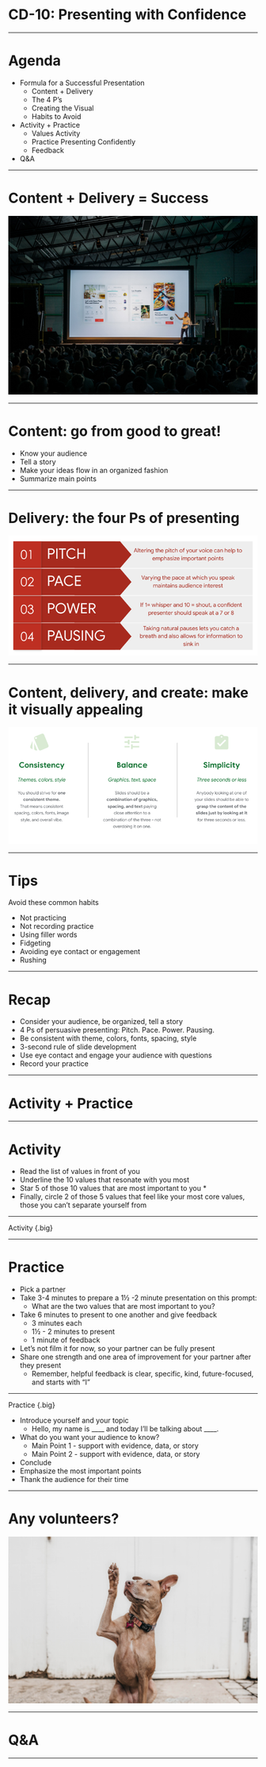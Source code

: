 # CD-10: Presenting with Confidence

<!--
Today we’re talking about everyone’s favorite topic: public speaking! That was my attempt at a joke, as I know some people enjoy public speaking and a lot of people avoid it like the plague. 

Presenting with confidence is a critical skill though. Your career will hopefully provide opportunities to give presentations to your team, at professional conferences, and/or in academic settings. Being an effective presenter gives you credibility and visibility across all of those environments. Furthermore, hard work can be overlooked or under-appreciated  if we don’t convey our ideas and work products in a clear, understandable, compelling way. 

[Feel free to share any anecdote or personal story about why presenting with confidence is such an important skill.]

But being a strong presenter takes time to learn and practice. So I hope no matter where you are in your experience with presenting with confidence, you can take a few tips and some extra experience from today’s session.
-->

---

# Agenda

* Formula for a Successful Presentation
  * Content + Delivery
  * The 4 P’s
  * Creating the Visual
  * Habits to Avoid
* Activity + Practice
  * Values Activity
  * Practice Presenting Confidently
  * Feedback
* Q&A

<!--
We’ll start by going over what makes a successful presentation: content, delivery, creating helpful visuals, and avoiding certain presentation pitfalls. Then we’ll do a brief activity and practice presenting with confidence. We’ll close with feedback and Q&A.
-->

---

# Content + Delivery = Success

![](res/presentconfidence01.jpg)

<!--
The two main components of giving a presentation are the content - what you say - and the delivery - how you say it.
-->

---

# Content: go from good to great! 

* Know your audience
* Tell a story
* Make your ideas flow in an organized fashion
* Summarize main points

<!--
First, the content, which is everything you say, display, or show in your presentation. 

No matter what information you’re sharing, it’s important you tailor it to your audience. If the information you’re presenting to a non-technical or mixed audience is too technical or not well-explained, your audience is likely to tune out. Increase the likelihood that your presentation will be engaging and well-received by your audience by tailoring your slide design, verbiage, and content to them.

Second, using examples is a great way to tell a story that keeps your audience engaged. People remember how stories illuminated a particular point better than they will if just the point is presented.

Third, try to maintain a logical progression of ideas, keeping in mind the main purpose of the presentation. When possible, provide an agenda. With long presentations, it’s a good idea to benchmark your progress or potentially create different sections so the audience knows where you are in the presentation. 

Finally, it’s important to summarize the main points of your presentation -- at the end of any presentation and throughout different sections if the presentation is 30 or more minutes.
-->

---

# Delivery: the four Ps of presenting 

![](res/presentconfidence02.png)

<!--
Next up is delivery, or, how you get the content across to your audience.

Pitch or ‘musicality’ has to do with the note with which we pitch a word or phrase. Steering away from a monotone and varying your pitch when appropriate grabs attention and emphasizes what you want to express. It also helps convey the urgency or novelty of what you’re saying. 

Pace is the speed at which you talk. The pace is also helpful drive emphasis. For instance, when you want to highlight an important point, slow down and speak distinctly.

Next is power. Regardless of whether you speak quietly or loudly in day-to-day conversation, being able to project your voice while presenting is a clear sign of confidence. It is impossible to ‘whisper’ and still be heard.

Pausing allows you time to think and also be effectively used to create anticipation. Sometimes, silence can get people’s attention more than speaking. It also allows sufficient time for an audience to fully absorb your message.

Which of these is something you think your presentation skills should improve on? Or what do you feel like you do well? [Solicit student contributions, and respond to each.]
-->

---

# Content, delivery, and create: make it visually appealing 

![](res/presentconfidence03.png)

<!--
Now that we’ve covered what makes up a strong presentation, let’s go over some suggestions for how to achieve it. These are some general rules of thumb when making any presentation.

It’s important that your slides, tone, and overall presentation are consistent.

A presentation should be a simple representation of pieces of information. It only acts as a visual aid to the broader story, project, or conversation. Therefore, the key points in this deck would be explained verbally in a presentation rather than all piled onto a slide.

For all slides, apply the 3-second rule. People should be able to glean what you’re getting at on the slide within three seconds or less.
-->

---

# Tips

Avoid these common habits
* Not practicing
* Not recording practice
* Using filler words
* Fidgeting
* Avoiding eye contact or engagement
* Rushing

<!--
These are common presentation quirks that usually stem from nervousness or lack of preparedness. It’s important to be aware and try to avoid them, as they can detract from the impact of your presentation.

First, know your content, and do not read directly from the slides. Even if you feel you know your content well, practicing is essential. You may pick up on a slide or order that needs revising.

Record yourself when you practice so you can see what the audience will see. Look for ways to improve. Were there any awkward transitions? Did something not make sense?

Avoid using comfort/filler words like “um, like, y’know.” This is often subconscious. We don’t always realize when or how often we use fillers, which is another great reason to record yourself practicing.

Fidgeting, like touching your hair, fiddling with your clothes, etc. is very distracting for the audience. Some people roll up a piece of paper or pull on their badge. Work on it if you know you have something like that.

A key part of presenting with confidence is engaging with your audience. You don’t want to exclude them from the presentation by avoiding eye contact or looking at the floor. Rotate who you make eye contact with to help keep people engaged. Ask them questions, engage them in what you’re doing.

Don’t speed through your presentation. Your audience wants to hear what you have to say, and it is more inclusive of different kinds of learners and people with varying levels of English language acquisition to speak clearly and not too fast.

Which of these do you fall victim to? [Solicit student responses, and respond to each.]
-->

---

# Recap

* Consider your audience, be organized, tell a story
* 4 Ps of persuasive presenting: Pitch. Pace. Power. Pausing.
* Be consistent with theme, colors, fonts, spacing, style
* 3-second rule of slide development
* Use eye contact and engage your audience with questions
* Record your practice 

<!--
Take a moment to read over some main points thus far. [Ask a student to read aloud if you’d like.] Also, here’s me putting to use the suggestion to recap for the audience!

What questions or comments do you have about the content we’ve covered so far? [Solicit student contributions, and respond to each.]
-->

---

# Activity + Practice 

<!--
Let’s do a brief activity and then put these presentation guidelines into practice!

[Pass out list of values handout.]
-->

---

# Activity 

* Read the list of values in front of you
* Underline the 10 values that resonate with you most
* Star 5 of those 10 values that are most important to you *
* Finally, circle 2 of those 5 values that feel like your most core values, those you can’t separate yourself from 

---

Activity {.big}

<!--
[Do NOT click until all the text appears. When this slide appears, only the first two lines will be visible. That text is all students should see until you give the first instructions and allow them time to read the values and underline the 10 that are most important to them. Provide 3-5 minutes.]

Take a moment to read over the list of values in front of you. When you’re done, underline the 10 values that resonate with you most.

[Click once so that the third line appears.] 

Looking at this list of 10, star the five values that are most important to you.

[Click once so that the fourth line appears.]

Now, this part might be the most difficult, but the final task here is to circle 2 of those 5 values that are your core values. You may find that some of the other values that resonate with you fall under those two. Think of these values as the ones you hold yourself to in your everyday behavior and future planning, the values you aspire to embody -- maybe so much so that you do so unconsciously. 

[Allow students one minute to find those two values.]

So, why two values, you may ask? Researcher, public speaker, social worker, and famous author Brene Brown writes extensively about the importance of determining your TWO core values. If we have too many, they lose meaning and we aren’t able to hold ourselves to them. The two values that feel inextricably intertwined with who you are as a person are those two values.

[Facilitator should feel free to share their own two values here.]

Does anyone want to share what 1 or 2 of their values are? [Solicit students contributions and respond to each, thanking them for sharing.]
-->

---

# Practice 

* Pick a partner
* Take 3-4 minutes to prepare a 1½ -2 minute presentation on this prompt:
  * What are the two values that are most important to you?
* Take 6 minutes to present to one another and give feedback
  * 3 minutes each 
  * 1½ - 2 minutes to present
  * 1 minute of feedback
* Let’s not film it for now, so your partner can be fully present
* Share one strength and one area of improvement for your partner after they present
    * Remember, helpful feedback is clear, specific, kind, future-focused, and starts with “I”

<!--
Now, we’re going to share these values in a brief presentation to a partner. (We’ll also revisit these values in our next career development session, so don’t forget what you chose!)

[Ask a student to read the instructions aloud.]

Questions before we get started? 
-->

---

Practice {.big}

* Introduce yourself and your topic
  * Hello, my name is ____ and today I’ll be talking about ____.
* What do you want your audience to know?
  * Main Point 1 - support with evidence, data, or story
  * Main Point 2 - support with evidence, data, or story
* Conclude
 * Emphasize the most important points
 * Thank the audience for their time
 
 <!--
Here’s one way you can structure your presentation, but feel free to be creative. Note that this isn’t a likely a place for data, but I wanted to include it as a method of supporting a main point.

[If desired, facilitator can share an example presentation before releasing students.]

[Flip back to previous slide so those instructions are displayed for students as they work. Give students 10 minutes total for this entire exercise, letting them know when they should transition from preparing the presentations to giving them and switching between partners.]
-->

---

# Any volunteers?

![](res/presentconfidence04.jpg)

<!--
[After students have presented to their partners and given and received feedback, ask if anyone would like to present to the class. Thank students who volunteer. Move on to closing if no one volunteers or if running short on time.]

What was this experience like for you? Which of the best practices we went over were difficult to apply? What did you or your partner do particularly well? What would you work to improve if you gave this presentation again?
-->

---

# Q&A

<!--
Thank you all so much for engaging in this session and sharing about yourselves in these presentations. We are going to revisit these two values in our next session about the offer process, so remember what you’ve selected. 

As I mentioned in the beginning of this presentation, becoming a presenter takes time and involves significant, frequent practice. I hope you’ve taken something from today’s session that you can apply to your project presentations and other presentations you give in the future. What remaining questions do you have? [Solicit student questions/comments, and respond to each.]
-->

---
